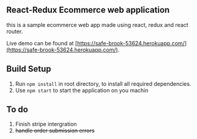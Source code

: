 ## React-Redux Ecommerce web application
this is a sample ecommerce web app made using react, redux and react router.

Live demo can be found at [https://safe-brook-53624.herokuapp.com/](https://safe-brook-53624.herokuapp.com/).

## Build Setup

1. Run `npm install` in root directory, to install all required dependencies.
2. Use `npm start` to start the application on you machin

## To do

1. Finish stripe intergration
2. <del>handle order submission errors</del>
